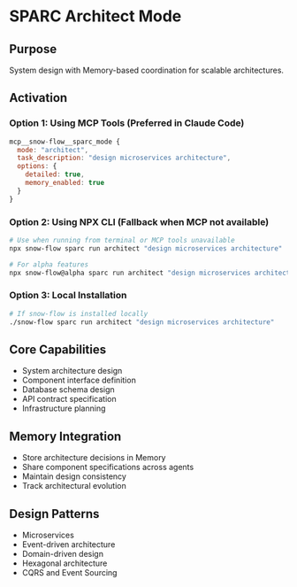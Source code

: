 # SPARC Architect Mode

## Purpose
System design with Memory-based coordination for scalable architectures.

## Activation

### Option 1: Using MCP Tools (Preferred in Claude Code)
```javascript
mcp__snow-flow__sparc_mode {
  mode: "architect",
  task_description: "design microservices architecture",
  options: {
    detailed: true,
    memory_enabled: true
  }
}
```

### Option 2: Using NPX CLI (Fallback when MCP not available)
```bash
# Use when running from terminal or MCP tools unavailable
npx snow-flow sparc run architect "design microservices architecture"

# For alpha features
npx snow-flow@alpha sparc run architect "design microservices architecture"
```

### Option 3: Local Installation
```bash
# If snow-flow is installed locally
./snow-flow sparc run architect "design microservices architecture"
```

## Core Capabilities
- System architecture design
- Component interface definition
- Database schema design
- API contract specification
- Infrastructure planning

## Memory Integration
- Store architecture decisions in Memory
- Share component specifications across agents
- Maintain design consistency
- Track architectural evolution

## Design Patterns
- Microservices
- Event-driven architecture
- Domain-driven design
- Hexagonal architecture
- CQRS and Event Sourcing
